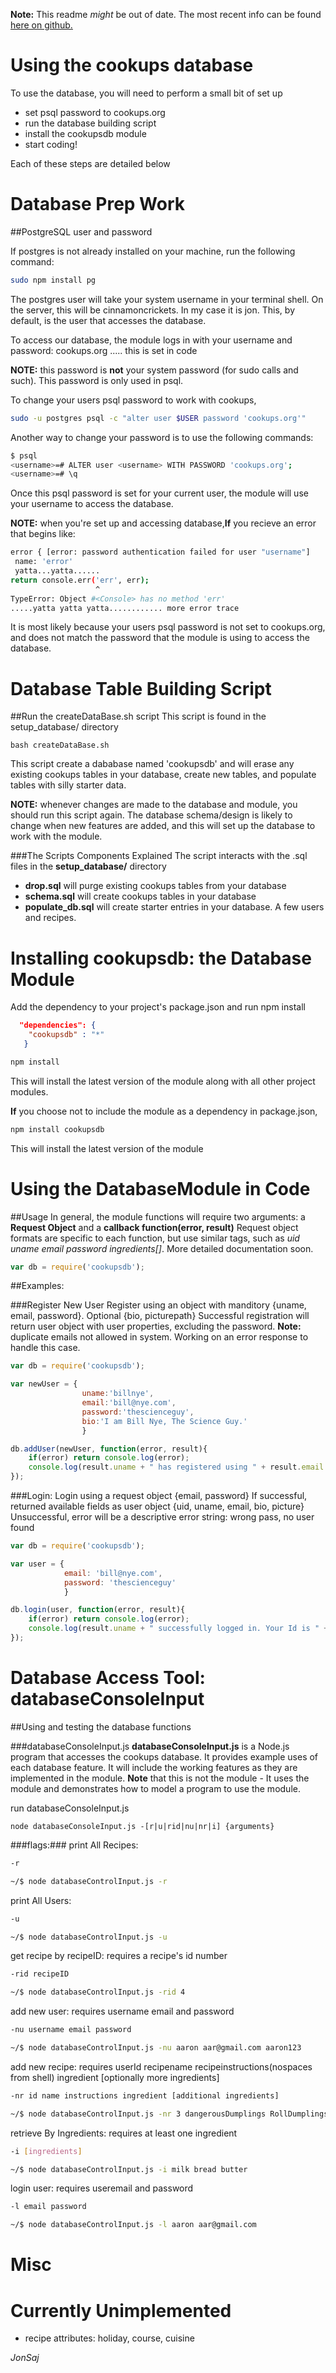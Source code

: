 **Note:** This readme *might* be out of date. The most recent info can be found [here on github.](https://github.com/jonsaj/cookupsdb)



Using the cookups database
================================
To use the database, you will need to perform a small bit of set up
- set psql password to cookups.org
- run the database building script
- install the cookupsdb module
- start coding!

Each of these steps are detailed below


Database Prep Work
========================================

##PostgreSQL user and password

If postgres is not already installed on your machine, run the following command:
```bash
sudo npm install pg
```

The postgres user will take your system username in your terminal shell. On the server, this will be cinnamoncrickets. In my case it is jon. 
This, by default, is the user that accesses the database.

To access our database, the module logs in with your username and password: cookups.org ..... this is set in code

**NOTE:** this password is **not** your system password (for sudo calls and such). This password is only used in psql.

To change your users psql password to work with cookups,
```bash
sudo -u postgres psql -c "alter user $USER password 'cookups.org'"
```

Another way to change your password is to use the following commands:
```bash
$ psql
<username>=# ALTER user <username> WITH PASSWORD 'cookups.org';
<username>=# \q
```

Once this psql password is set for your current user, the module will use your username to access the database.

**NOTE:** when you're set up and accessing database,**If** you recieve an error that begins like: 
```bash
error { [error: password authentication failed for user "username"]
 name: 'error'
 yatta...yatta......	
return console.err('err', err);
	               ^
TypeError: Object #<Console> has no method 'err'
.....yatta yatta yatta............ more error trace
```

It is most likely because your users psql password is not set to cookups.org, and does not match the password that the module is using to access the database. 


Database Table Building Script
================================
##Run the createDataBase.sh script
This script is found in the setup_database/ directory

	bash createDataBase.sh

This script create a dababase named 'cookupsdb' and will erase any existing cookups tables in your database, create new tables, and populate tables with silly starter data.

**NOTE:** whenever changes are made to the database and module, you should run this script again. The database schema/design is likely to change when new features are added, and this will set up the database to work with the module.


###The Scripts Components Explained
The script interacts with the .sql files in the **setup_database/** directory
-  **drop.sql** will purge existing cookups tables from your database
-  **schema.sql** will create cookups tables in your database
-  **populate_db.sql** will create starter entries in your database. A few users and recipes.


Installing cookupsdb: the Database Module
===========================================

Add the dependency to your project's package.json and run npm install
```json
  "dependencies": { 
    "cookupsdb" : "*"
   }
```
```bash
npm install
```
This will install the latest version of the module along with all other project modules.


**If** you choose not to include the module as a dependency in package.json,

```bash
npm install cookupsdb
```
This will install the latest version of the module

Using the DatabaseModule in Code
=============================================


##Usage
In general, the module functions will require two arguments: a **Request Object** and a **callback function(error, result)**
Request object formats are specific to each function, but use similar tags, such as *uid* *uname* *email* *password* *ingredients[]*. More detailed documentation soon.

```javascript
var db = require('cookupsdb');
```
##Examples:

###Register New User
Register using an object with manditory {uname, email, password}. Optional {bio, picturepath}
Successful registration will return user object with user properties, excluding the password.
**Note:** duplicate emails not allowed in system. Working on an error response to handle this case.
```javascript
var db = require('cookupsdb');

var newUser = {
				uname:'billnye',
				email:'bill@nye.com',
				password:'thescienceguy',
				bio:'I am Bill Nye, The Science Guy.'
				}

db.addUser(newUser, function(error, result){
	if(error) return console.log(error);
	console.log(result.uname + " has registered using " + result.email + ". Your user ID is " + result.uid );
});
```



###Login:
Login using a request object {email, password}
If successful, returned available fields as user object {uid, uname, email, bio, picture}
Unsuccessful, error will be a descriptive error string: wrong pass, no user found
```javascript
var db = require('cookupsdb');

var user = {
			email: 'bill@nye.com',
			password: 'thescienceguy'
			}

db.login(user, function(error, result){
	if(error) return console.log(error);
	console.log(result.uname + " successfully logged in. Your Id is " + result.uid );
});
```

Database Access Tool: databaseConsoleInput
============================================

##Using and testing the database functions

###databaseConsoleInput.js
**databaseConsoleInput.js** is a Node.js program that accesses the cookups database. It provides example uses of each database feature. It will include the working features as they are implemented in the module. **Note** that this is not the module - It uses the module and demonstrates how to model a program to use the module.

run databaseConsoleInput.js

```shell
node databaseConsoleInput.js -[r|u|rid|nu|nr|i] {arguments}
```

###flags:###
print All Recipes:
```sh
-r

~/$ node databaseControlInput.js -r
```
print All Users:
```bash	
-u

~/$ node databaseControlInput.js -u
```

get recipe by recipeID:
requires a recipe's id number
```bash
-rid recipeID

~/$ node databaseControlInput.js -rid 4
```

add new user:
requires username email and password
```bash
-nu username email password

~/$ node databaseControlInput.js -nu aaron aar@gmail.com aaron123
```

add new recipe:
requires userId recipename recipeinstructions(nospaces from shell) ingredient [optionally more ingredients]
```bash
-nr id name instructions ingredient [additional ingredients]

~/$ node databaseControlInput.js -nr 3 dangerousDumplings RollDumplingsBoilEat eggs flour milk oil yeast
```

retrieve By Ingredients:
requires at least one ingredient
```bash	
-i [ingredients]

~/$ node databaseControlInput.js -i milk bread butter
```

login user:
requires useremail and password
```bash
-l email password

~/$ node databaseControlInput.js -l aaron aar@gmail.com
```

Misc
========================================
# Currently Unimplemented
- recipe attributes: holiday, course, cuisine

*JonSaj*
